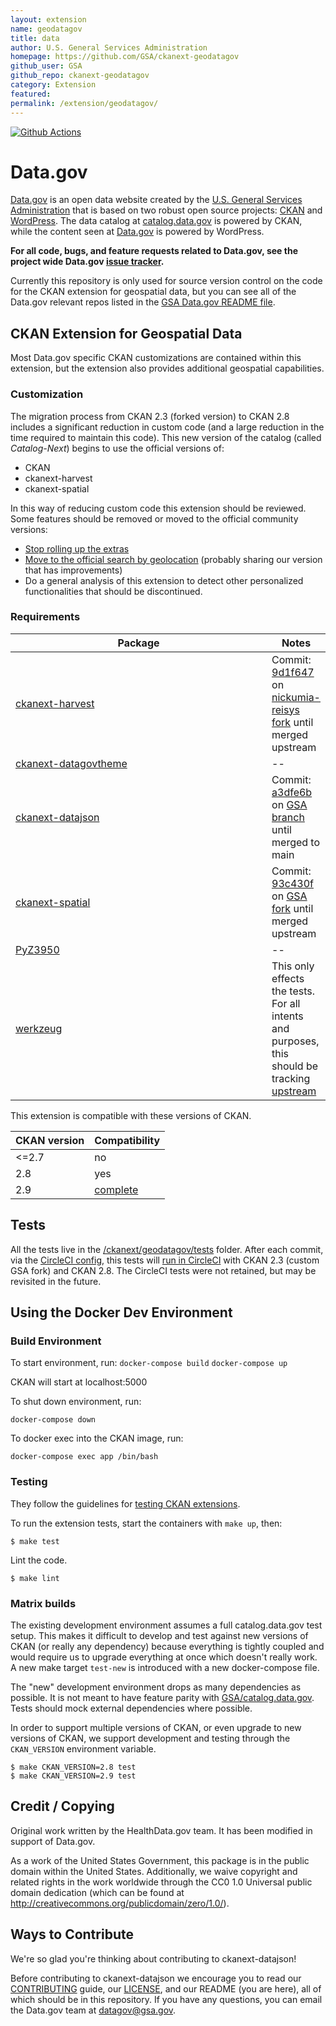 ```yaml
---
layout: extension
name: geodatagov
title: data
author: U.S. General Services Administration
homepage: https://github.com/GSA/ckanext-geodatagov
github_user: GSA
github_repo: ckanext-geodatagov
category: Extension
featured: 
permalink: /extension/geodatagov/
---
```



[![Github
Actions](https://github.com/GSA/ckanext-geodatagov/actions/workflows/test.yml/badge.svg)](https://github.com/GSA/ckanext-geodatagov/actions)

Data.gov
========

[Data.gov](http://data.gov) is an open data website created by the [U.S.
General Services Administration](https://github.com/GSA/) that is based
on two robust open source projects: [CKAN](http://ckan.org) and
[WordPress](http://wordpress.org). The data catalog at
[catalog.data.gov](catalog.data.gov) is powered by CKAN, while the
content seen at [Data.gov](Data.gov) is powered by WordPress.

**For all code, bugs, and feature requests related to Data.gov, see the
project wide Data.gov [issue
tracker](https://github.com/GSA/data.gov/issues).**

Currently this repository is only used for source version control on the
code for the CKAN extension for geospatial data, but you can see all of
the Data.gov relevant repos listed in the [GSA Data.gov README
file](https://github.com/GSA/data.gov/blob/master/README.md).

CKAN Extension for Geospatial Data
----------------------------------

Most Data.gov specific CKAN customizations are contained within this
extension, but the extension also provides additional geospatial
capabilities.

### Customization

The migration process from CKAN 2.3 (forked version) to CKAN 2.8
includes a significant reduction in custom code (and a large reduction
in the time required to maintain this code). This new version of the
catalog (called *Catalog-Next*) begins to use the official versions of:

-   CKAN
-   ckanext-harvest
-   ckanext-spatial

In this way of reducing custom code this extension should be reviewed.
Some features should be removed or moved to the official community
versions:

-   [Stop rolling up the
    extras](https://github.com/GSA/ckanext-geodatagov/issues/178)
-   [Move to the official search by
    geolocation](https://github.com/GSA/datagov-deploy/issues/2440)
    (probably sharing our version that has improvements)
-   Do a general analysis of this extension to detect other personalized
    functionalities that should be discontinued.

### Requirements

<table>
<colgroup>
<col style="width: 84%" />
<col style="width: 15%" />
</colgroup>
<thead>
<tr class="header">
<th>Package</th>
<th>Notes</th>
</tr>
</thead>
<tbody>
<tr class="odd">
<td><a href="https://github.com/ckan/ckanext-harvest/">ckanext-harvest</a></td>
<td>Commit: <a href="https://github.com/nickumia-reisys/ckanext-harvest.git@9d1f647d247c16b6c3acba26e321e9500cafb18c">9d1f647</a> on <a href="https://github.com/nickumia-reisys/ckanext-harvest">nickumia-reisys fork</a> until merged upstream</td>
</tr>
<tr class="even">
<td><a href="https://github.com/GSA/ckanext-datagovtheme">ckanext-datagovtheme</a></td>
<td>--</td>
</tr>
<tr class="odd">
<td><a href="https://github.com/GSA/ckanext-datajson">ckanext-datajson</a></td>
<td>Commit: <a href="https://github.com/GSA/ckanext-datajson.git@a3dfe6bc183022572092ee572e557270701950a4">a3dfe6b</a> on <a href="https://github.com/GSA/ckanext-datajson">GSA branch</a> until merged to main</td>
</tr>
<tr class="even">
<td><a href="https://github.com/ckan/ckanext-spatial">ckanext-spatial</a></td>
<td>Commit: <a href="https://github.com/GSA/ckanext-spatial.git@93c430ffc36ba7e306652fd511efd0d1e7081381">93c430f</a> on <a href="https://github.com/GSA/ckanext-spatial">GSA fork</a> until merged upstream</td>
</tr>
<tr class="odd">
<td><a href="https://github.com/danizen/PyZ3950">PyZ3950</a></td>
<td>--</td>
</tr>
<tr class="even">
<td><a href="https://github.com/nickumia-reisys/werkzeug">werkzeug</a></td>
<td>This only effects the tests. For all intents and purposes, this should be tracking <a href="https://github.com/pallets/werkzeug">upstream</a></td>
</tr>
</tbody>
</table>

This extension is compatible with these versions of CKAN.

| CKAN version | Compatibility                                                    |
|--------------|------------------------------------------------------------------|
| &lt;=2.7     | no                                                               |
| 2.8          | yes                                                              |
| 2.9          | [complete](https://github.com/GSA/datagov-ckan-multi/issues/570) |

Tests
-----

All the tests live in the
[/ckanext/geodatagov/tests](/ckanext/geodatagov/tests) folder. After
each commit, via the [CircleCI
config](https://github.com/GSA/ckanext-geodatagov/blob/master/.circleci/config.yml),
this tests will [run in
CircleCI](https://circleci.com/gh/GSA/ckanext-geodatagov) with CKAN 2.3
(custom GSA fork) and CKAN 2.8. The CircleCI tests were not retained,
but may be revisited in the future.

Using the Docker Dev Environment
--------------------------------

### Build Environment

To start environment, run: `docker-compose build` `docker-compose up`

CKAN will start at localhost:5000

To shut down environment, run:

`docker-compose down`

To docker exec into the CKAN image, run:

`docker-compose exec app /bin/bash`

### Testing

They follow the guidelines for [testing CKAN
extensions](https://docs.ckan.org/en/2.8/extensions/testing-extensions.html#testing-extensions).

To run the extension tests, start the containers with `make up`, then:

    $ make test

Lint the code.

    $ make lint

### Matrix builds

The existing development environment assumes a full catalog.data.gov
test setup. This makes it difficult to develop and test against new
versions of CKAN (or really any dependency) because everything is
tightly coupled and would require us to upgrade everything at once which
doesn't really work. A new make target `test-new` is introduced with a
new docker-compose file.

The "new" development environment drops as many dependencies as
possible. It is not meant to have feature parity with
[GSA/catalog.data.gov](https://github.com/GSA/catalog.data.gov/). Tests
should mock external dependencies where possible.

In order to support multiple versions of CKAN, or even upgrade to new
versions of CKAN, we support development and testing through the
`CKAN_VERSION` environment variable.

    $ make CKAN_VERSION=2.8 test
    $ make CKAN_VERSION=2.9 test

Credit / Copying
----------------

Original work written by the HealthData.gov team. It has been modified
in support of Data.gov.

As a work of the United States Government, this package is in the public
domain within the United States. Additionally, we waive copyright and
related rights in the work worldwide through the CC0 1.0 Universal
public domain dedication (which can be found at
<a href="http://creativecommons.org/publicdomain/zero/1.0/" class="uri">http://creativecommons.org/publicdomain/zero/1.0/</a>).

Ways to Contribute
------------------

We're so glad you're thinking about contributing to ckanext-datajson!

Before contributing to ckanext-datajson we encourage you to read our
[CONTRIBUTING](CONTRIBUTING.md) guide, our [LICENSE](LICENSE.md), and
our README (you are here), all of which should be in this repository. If
you have any questions, you can email the Data.gov team at
<datagov@gsa.gov>.


